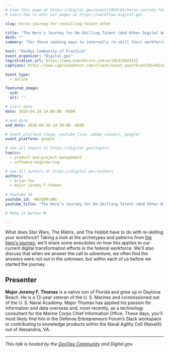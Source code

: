 ```yaml
---
# View this page at https://digital.gov/event/2020/04/heros-journey-for-reskilling-talent-other
# Learn how to edit our pages at https://workflow.digital.gov

slug: heros-journey-for-reskilling-talent-other

title: "The Hero's Journey for Re-Skilling Talent (And Other Digital Adventures)"
deck: ""
summary: "For those seeking ways to internally re-skill their workforce for digital transformation, a look at mythology reveals a recurring theme where those answering the call are involved in an iterative  cycle of 'leveling-up', a theme that may help change-agents set conditions for successful retention and growth of organic digital talent."

host: "DevOps Community of Practice"
event_organizer: "Digital.gov"
registration_url: https://www.eventbrite.com/e/102418841512
captions: https://www.captionedtext.com/client/event.aspx?EventID=4411645&CustomerID=321

event_type:
  - online

featured_image:
  uid:
  alt: ''

# start date
date: 2020-04-28 14:00:00 -0500

# end date
end_date: 2020-04-28 14:30:00 -0500

# Event platform (zoom, youtube_live, adobe_connect, google)
event_platform: google

# see all topics at https://digital.gov/topics
topics: 
  - product-and-project-management
  - software-engineering

# see all authors at https://digital.gov/authors
authors: 
  - brian-fox
  - major-jeremy-f-thomas
  
# YouTube ID
youtube_id: -WOZq09cwMo
youtube_title: "The Hero’s Journey for Re-Skilling Talent (And Other Digital Adventures)"

# Make it better ♥

---
```


What does Star Wars, The Matrix, and The Hobbit have to do with re-skilling your workforce? Taking a look at the archetypes and patterns from [the hero's journey](https://en.wikipedia.org/wiki/Hero's_journey), we'll share some anecdotes on how this applies to our current digital transformation efforts in the federal workforce. We'll also discuss that when we answer the call to adventure, we often find the answers were not out in the unknown, but within each of us before we started the journey.

## Presenter

**Major Jeremy F. Thomas** is a native son of Florida and grew up in Daytona Beach. He is a 13-year veteran of the U. S. Marines and commissioned out of the U. S. Naval Academy. Major Thomas has applied his passion for information and data overseas and, most recently, as a technology consultant for the Marine Corps Chief Information Office. These days, you'll most likely find him in the Defense Entrepreneurs Forum’s Slack workspace or contributing to knowledge products within the Naval Agility Cell (NavalX) out of Alexandria, VA.

---

_This talk is hosted by the [DevOps Community](https://digital.gov/communities/devops/) and Digital.gov._ 

